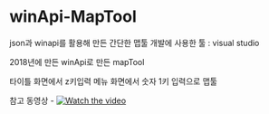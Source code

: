 # winApi-MapTool
json과 winapi를 활용해 만든 간단한 맵툴
개발에 사용한 툴 : visual studio

2018년에 만든 winApi로 만든 mapTool

타이틀 화면에서 z키입력
메뉴 화면에서 숫자 1키 입력으로 맵툴

참고 동영상 - 
[![Watch the video](https://youtu.be/qrEOZnrhPaU/maxresdefault.jpg)](https://youtu.be/qrEOZnrhPaU)
